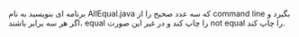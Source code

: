 برنامه ای بنویسید به نام AllEqual.java که سه عدد صحیح  را از command line بگیرد و اگر هر سه برابر باشند، equal را چاپ کند و در غیر این صورت not equal  را چاپ کند.